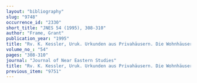 ```yaml
---
layout: "bibliography"
slug: "9748"
occurrence_id: "2330"
short_title: "JNES 54 (1995), 308-310"
author: "Frame, Grant"
publication_year: "1995"
title: "Rv. K. Kessler, Uruk. Urkunden aus Privahäusern. Die Wohnhäuser westlich des Eanna-Tempelbereichs. Teil I. Die Archive der Söhne des Bēl-ušallim, des Nabû-ušallim and des Bēl-supê-muhur (AUWE 8, 1991)"
volume_no_: "54"
pages: "308-310"
journal: "Journal of Near Eastern Studies"
title: "Rv. K. Kessler, Uruk. Urkunden aus Privahäusern. Die Wohnhäuser westlich des Eanna-Tempelbereichs. Teil I. Die Archive der Söhne des Bēl-ušallim, des Nabû-ušallim and des Bēl-supê-muhur (AUWE 8, 1991)"
previous_item: "9751"
---
```

